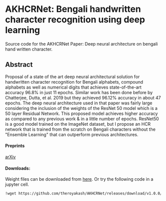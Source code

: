 # AKHCRNet: Bengali handwritten character recognition using deep learning
Source code for the AKHCRNet Paper: Deep neural architecture on bengali hand written character.

## Abstract
Proposal of a state of the art deep neural architectural solution for handwritten character recognition for Bengali alphabets, compound alphabets as well as numerical digits that achieves state-of-the-art accuracy 96.8% in just 11 epochs. Similar work has been done before by Chatterjee, Dutta, et al. 2019 but they achieved 96.12% accuracy in about 47 epochs. The deep neural architecture used in that paper was fairly large considering the inclusion of the weights of the ResNet 50 model which is a 50 layer Residual Network. This proposed model achieves higher accuracy as compared to any previous work & in a little number of epochs. ResNet50 is a good model trained on the ImageNet dataset, but I propose an HCR network that is trained from the scratch on Bengali characters without the "Ensemble Learning" that can outperform previous architectures.

#### Preprints
[arXiv](https://arxiv.org/abs/2008.12995)

#### Downloads:
Weight files can be downloaded from [here](https://github.com/theroyakash/AKHCRNet/releases/download/v1.0.0/model.h5). Or try the following code in a jupyter cell.
```bash
!wget https://github.com/theroyakash/AKHCRNet/releases/download/v1.0.0/model.h5
```
